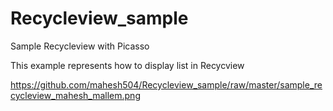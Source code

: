 # Recycleview_sample
Sample Recycleview with Picasso

This example represents how to display list in Recycview

https://github.com/mahesh504/Recycleview_sample/raw/master/sample_recycleview_mahesh_mallem.png

